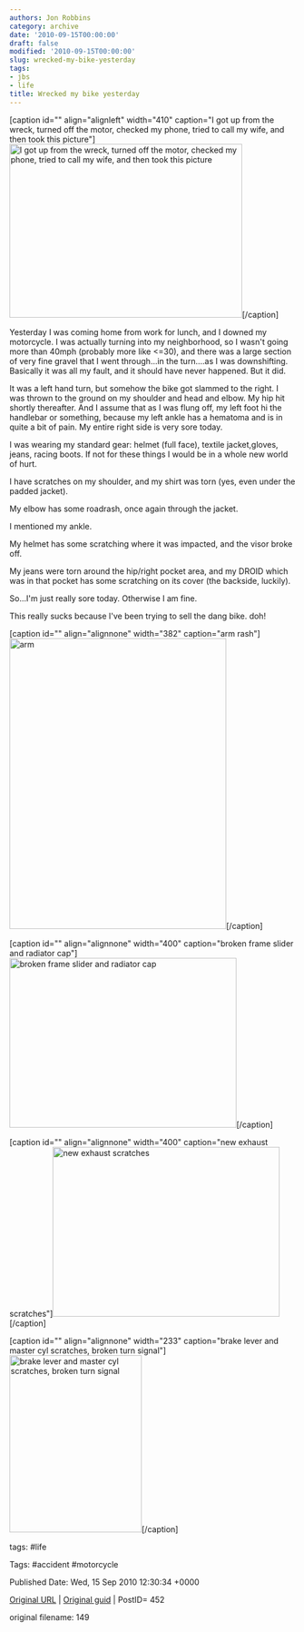 ```yaml
---
authors: Jon Robbins
category: archive
date: '2010-09-15T00:00:00'
draft: false
modified: '2010-09-15T00:00:00'
slug: wrecked-my-bike-yesterday
tags:
- jbs
- life
title: Wrecked my bike yesterday
---
```


[caption id="" align="alignleft" width="410" caption="I got up from the wreck, turned off the motor, checked my phone, tried to call my wife, and then took this picture"][<img class=" " title="bike wrecked" src="http://lh3.ggpht.com/_d4xnJM_h7n4/TJC4nEVqv8I/AAAAAAAAAL8/BZQzHMWE0zs/s410/IMG_20100914_120013.jpg" alt="I got up from the wreck, turned off the motor, checked my phone, tried to call my wife, and then took this picture" width="410" height="306" />](http://lh3.ggpht.com/_d4xnJM_h7n4/TJC4nEVqv8I/AAAAAAAAAL8/BZQzHMWE0zs/s640/IMG_20100914_120013.jpg)[/caption]

 Yesterday I was coming home from work for lunch, and I downed my motorcycle.  I was actually turning into my neighborhood, so I wasn't going more than 40mph (probably more like &lt;=30), and there was a large section of very fine gravel that I went through...in the turn....as I was downshifting.  Basically it was all my fault, and it should have never happened.  But it did.

 It was a left hand turn, but somehow the bike got slammed to the right.  I was thrown to the ground on my shoulder and head and elbow.  My hip hit shortly thereafter.  And I assume that as I was flung off, my left foot hi the handlebar or something, because my left ankle has a hematoma and is in quite a bit of pain.  My entire right side is very sore today.

 I was wearing my standard gear: helmet (full face), textile jacket,gloves, jeans, racing boots.  If not for these things I would be in a whole new world of hurt.

 I have scratches on my shoulder, and my shirt was torn (yes, even under the padded jacket).

 My elbow has some roadrash, once again through the jacket.

 I mentioned my ankle.

 My helmet has some scratching where it was impacted, and the visor broke off.

 My jeans were torn around the hip/right pocket area, and my DROID which was in that pocket has some scratching on its cover (the backside, luckily).

 So...I'm just really sore today.  Otherwise I am fine.

 This really sucks because I've been trying to sell the dang bike.  doh!

 <!--more-->
[caption id="" align="alignnone" width="382" caption="arm rash"][<img title="arm" src="http://lh6.ggpht.com/_d4xnJM_h7n4/TJC4npUz5ZI/AAAAAAAAAMA/rLL5QK-fbsc/s312/IMG_20100914_125231.jpg" alt="arm" width="382" height="512" />](http://lh6.ggpht.com/_d4xnJM_h7n4/TJC4npUz5ZI/AAAAAAAAAMA/rLL5QK-fbsc/s512/IMG_20100914_125231.jpg)[/caption]

 [caption id="" align="alignnone" width="400" caption="broken frame slider and radiator cap"][<img title="bike damage 1" src="http://lh4.ggpht.com/_d4xnJM_h7n4/TJC4oTbiegI/AAAAAAAAAME/0fvx6xB_oKQ/s400/IMG_20100914_173534.jpg" alt="broken frame slider and radiator cap" width="400" height="299" />](http://lh4.ggpht.com/_d4xnJM_h7n4/TJC4oTbiegI/AAAAAAAAAME/0fvx6xB_oKQ/s640/IMG_20100914_173534.jpg)[/caption]

 [caption id="" align="alignnone" width="400" caption="new exhaust scratches"][<img title="bike damange 2" src="http://lh6.ggpht.com/_d4xnJM_h7n4/TJC4o5VqABI/AAAAAAAAAMI/rV1xeWV3ysk/s400/IMG_20100914_173525.jpg" alt="new exhaust scratches" width="400" height="299" />](http://lh6.ggpht.com/_d4xnJM_h7n4/TJC4o5VqABI/AAAAAAAAAMI/rV1xeWV3ysk/s640/IMG_20100914_173525.jpg)[/caption]

 [caption id="" align="alignnone" width="233" caption="brake lever and master cyl scratches, broken turn signal"][<img title="bike damage 3" src="http://lh5.ggpht.com/_d4xnJM_h7n4/TJC4o011VII/AAAAAAAAAMQ/DozCoV0ywGM/s312/IMG_20100914_173544.jpg" alt="brake lever and master cyl scratches, broken turn signal" width="233" height="312" />](http://lh5.ggpht.com/_d4xnJM_h7n4/TJC4o011VII/AAAAAAAAAMQ/DozCoV0ywGM/s512/IMG_20100914_173544.jpg)[/caption] 

 



tags: #life 

Tags:  #accident #motorcycle 


Published Date: Wed, 15 Sep 2010 12:30:34 +0000 

[Original URL](http://factorq.net/2010/09/15/wrecked-my-bike-yesterday/) | [Original guid](http://factorq.net/?p=452) | PostID= 452

 original filename: 149
